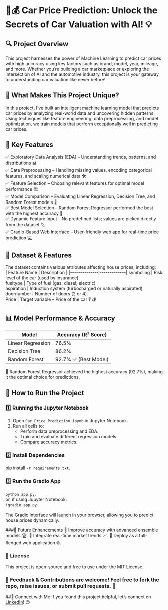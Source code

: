 # 🚗💰 Car Price Prediction: Unlock the Secrets of Car Valuation with AI! 💡

## 🔍 Project Overview <br>
This project harnesses the power of Machine Learning to predict car prices with high accuracy using key factors such as brand, model, year, mileage, and more. Whether you’re building a car marketplace or exploring the intersection of AI and the automotive industry, this project is your gateway to understanding car valuation like never before!<br>

## 🔑 What Makes This Project Unique?
In this project, I’ve built an intelligent machine learning model that predicts car prices by analyzing real-world data and uncovering hidden patterns. Using techniques like feature engineering, data preprocessing, and model optimization, we train models that perform exceptionally well in predicting car prices.

## 📌 Key Features <br>
✅ Exploratory Data Analysis (EDA) – Understanding trends, patterns, and distributions 📊 <br>
✅ Data Preprocessing – Handling missing values, encoding categorical features, and scaling numerical data 🛠 <br>
✅ Feature Selection – Choosing relevant features for optimal model performance 🏗 <br>
✅ Model Comparison – Evaluating Linear Regression, Decision Tree, and Random Forest models 🔄 <br>
✅ Best Model Selection – Random Forest Regressor performed the best with the highest accuracy 🎯 <br>
✅ Dynamic Feature Input – No predefined lists; values are picked directly from the dataset 🏷 <br>
✅ Gradio-Based Web Interface – User-friendly web app for real-time price prediction 💻 <br>

## 📂 Dataset & Features <br>
The dataset contains various attributes affecting house prices, including: <br>
| Feature Name | Description |
|--------------|-------------| 
symboling  | Risk level of the car (used by insurance) <br>
fueltype |  Type of fuel (gas, diesel, electric) <br>
aspiration | Induction system (turbocharged or naturally aspirated) <br>
doornumber |  Number of doors (2 or 4) <br>
Price | Target variable – Price of the car ₹ 💰 <br>

## 📊 Model Performance & Accuracy <br>
| Model | Accuracy (R² Score) |
|-------|---------------------|
Linear Regression | 76.5% <br>
Decision Tree | 86.2% <br>
Random Forest | 92.7% ✅ (Best Model) 

🔹 Random Forest Regressor achieved the highest accuracy (92.7%), making it the optimal choice for predictions. <br>

## 🚀 How to Run the Project <br>
### 1️⃣ Running the Jupyter Notebook
1. Open `Car_Price_Prediction.ipynb` in Jupyter Notebook.
2. Run all cells to:
   - Perform data preprocessing and EDA.
   - Train and evaluate different regression models.
   - Compare accuracy metrics.

 ### 2️⃣ Install Dependencies 
 pip install `-r requirements.txt`. 

### 3️⃣ Run the Gradio App 
`python app.py`. <br>
or, if using Jupyter Notebook: <br>
`!gradio app.py`. 

The Gradio interface will launch in your browser, allowing you to predict house prices dynamically. 

###🌟 Future Enhancements
🔹 Improve accuracy with advanced ensemble models 🏆.
🔹 Integrate real-time market trends 📈.
🔹 Deploy as a full-fledged web application 🌐.

### 📜 License
This project is open-source and free to use under the MIT License.

### 💬 Feedback & Contributions are welcome! Feel free to fork the repo, raise issues, or submit pull requests. 🚀

##📩 Connect with Me
If you found this project helpful, let’s connect on [LinkedIn](https://www.linkedin.com/in/jamshed-ahmad-1a8216278?utm_source=share&utm_campaign=share_via&utm_content=profile&utm_medium=android_app)! 😊



